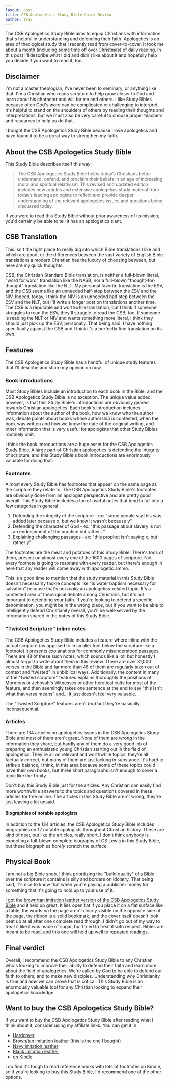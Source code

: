 ```yaml
---
layout: post
title: CSB Apologetics Study Bible Quick Review
author: tray
---
```


The CSB Apologetics Study Bible aims to equip Christians with information that's helpful in understanding and defending their faith. Apologetics is an area of theological study that I recently read from cover-to-cover. It took me about a month (including some time off over Christmas) of daily reading. In this post I'll describe what I did and didn't like about it and hopefully help you decide if you want to read it, too.

## Disclaimer

I'm not a master theologian, I've never been to seminary, or anything like that. I'm a Christian who reads scripture to help grow closer to God and learn about his character and will for me and others. I like Study Bibles because often God's word can be complicated or challenging to interpret. It's helpful to stand on the shoulders of others by reading their thoughts and interpretations, but we must also be very careful to choose proper teachers and resources to help us do that.

I bought the CSB Apologetics Study Bible because I love apologetics and have found it to be a great way to strengthen my faith.

## About the CSB Apologetics Study Bible

This Study Bible describes itself this way:

> The CSB Apologetics Study Bible helps today’s Christians better understand, defend, and proclaim their beliefs in an age of increasing moral and spiritual relativism. This revised and updated edition includes new articles and extensive apologetics study material from today’s leading apologists to reflect and provide deeper understanding of the relevant apologetics issues and questions being discussed today.

If you were to read this Study Bible without prior awareness of its mission, you'd certainly be able to tell it has an apologetics slant.

## CSB Translation

This isn't the right place to really dig into which Bible translations I like and which are good, or the differences between the vast variety of English Bible translations a modern Christian has the luxury of choosing between, but here are my quick thoughts.

CSB, the Christian Standard Bible translation, is neither a full-blown literal, "word for word" translation like the NASB, nor a full-blown "thought-for-thought" translation like the NLT. My personal favorite translation is the ESV, and the CSB seems like an unneeded half-step between the ESV and the NIV. Indeed, today, I think the NIV is an unneeded half step between the ESV and the NLT, but I'll write a longer post on translations another time. The CSB is a reputable and worthwhile translation, but I think if someone struggles to read the ESV, they'll struggle to read the CSB, too. If someone is reading the NLT or NIV and wants something more literal, I think they should just pick up the ESV, personally. That being said, I have nothing specifically against the CSB and I think it's a perfectly fine translation on its own.

## Features

The CSB Apologetics Study Bible has a handful of unique study features that I'll describe and share my opinion on now.

### Book introductions

Most Study Bibles include an introduction to each book in the Bible, and the CSB Apologetics Study Bible is no exception. The unique value added, however, is that this Study Bible's introductions are obviously geared towards Christian apologetics. Each book's introduction includes information about the author of the book, how we know who the author was, debate points about books whose authorship is contested, when the book was written and how we know the date of the original writing, and other information that is very useful for apologists that other Study Bibles routinely omit.

I think the book introductions are a huge asset for the CSB Apologetics Study Bible. A large part of Christian apologetics is defending the integrity of scripture, and this Study Bible's book introductions are enormously valuable for doing that.

### Footnotes

Almost every Study Bible has footnotes that appear on the same page as the scripture they relate to. The CSB Apologetics Study Bible's footnotes are obviously done from an apologist perspective and are pretty good overall. This Study Bible includes a ton of useful notes that tend to fall into a few categories in general:

1. Defending the integrity of the scripture - ex: "some people say this was added later because x, but we know it wasn't because y"
2. Defending the character of God - ex: "this passage about slavery is not an endorsement of the practice but rather..."
3. Explaining challenging passages - ex: "this prophet isn't saying x, but rather y"

The footnotes are the meat and potatoes of this Study Bible. There's tons of them, present on almost every one of the 1600 pages of scripture. Not every footnote is going to resonate with every reader, but there's enough in here that any reader will come away with apologetic ammo.

This is a good time to mention that the study material in this Study Bible doesn't necessarily tackle concepts like "is water baptism necessary for salvation" because that's not *really* an apologetics-related topic. It's a contested area of theological debate among Christians, but it's not important to defending your faith. If you're looking to defend a specific denomination, you might be in the wrong place, but if you want to be able to intelligently defend Christianity overall, you'll be well-served by the information shared in the notes of this Study Bible.

### "Twisted Scripture" inline notes

The CSB Apologetics Study Bible includes a feature where inline with the actual scripture (as opposed to in smaller font below the scripture like a footnote) it presents explanations for commonly misunderstood passages. There are 48 of these such notes, which sounds like a lot, but honestly I almost forgot to write about them in this review. There are over 31,000 verses in the Bible and far more than 48 of them are regularly taken out of context and "twisted" in unbiblical ways. Additionally, the content in many of the "twisted scripture" features explains thoroughly the positions of Mormons or Jehovah's Witnesses or other heretical cults for most of the feature, and then seemingly takes one sentence at the end to say "this isn't what that verse means" and... it just doesn't feel very valuable.

The "Twisted Scripture" features aren't *bad* but they're basically inconsequential.

### Articles

There are 134 articles on apologetics issues in the CSB Apologetics Study Bible and most of them aren't great. None of them are *wrong* in the information they share, but hardly any of them do a very good job of preparing an enthusiastic young Christian starting out in the field of apologetics. They're all on relevant and worthwhile topics, they're all factually correct, but many of them are just lacking in substance. It's hard to strike a balance, I think, in this area because some of these topics could have their own books, but three short paragraphs isn't enough to cover a topic like the Trinity.

Don't buy this Study Bible just for the articles. Any Christian can easily find more worthwhile answers to the topics and questions covered in these articles for free online. The articles in this Study Bible aren't wrong, they're just leaving a lot unsaid.

#### Biographies of notable apologists

In addition to the 134 articles, the CSB Apologetics Study Bible includes biographies on 12 notable apologists throughout Christian history. These are kind of neat, but like the articles, really short. I don't think anybody is expecting a full-blown complete biography of CS Lewis in this Study Bible, but these biographies *barely* scratch the surface.

## Physical Book

I am not a big Bible snob. I think prioritizing the "build quality" of a Bible over the scripture it contains is silly and borders on idolatry. That being said, it's nice to know that when you're paying a publisher money for something that it's going to hold up to your use of it.

I got the [brown/tan imitation leather version of the CSB Apologetics Study Bible](https://amzn.to/3GWHCTc) and it held up great. It lies open flat if you place it on a flat surface like a table, the words on the page aren't clearly visible on the opposite side of the page, the ribbon is a solid bookmark, and the cover itself doesn't look beat up at all after one complete read through. I didn't go out of my way to treat it like it was made of sugar, but I tried to treat it with respect. Bibles are meant to be read, and this one will hold up well to repeated readings.

## Final verdict

Overall, I recommend the CSB Apologetics Study Bible to any Christian who's looking to improve their ability to defend their faith and learn more about the field of apologetics. We're called by God to be able to defend our faith to others, and to make new disciples. Understanding *why* Christianity is true and *how* we can prove that is critical. This Study Bible is an enormously valuable tool for any Christian looking to expand their apologetics knowledge.

## Want to buy the CSB Apologetics Study Bible?

If you want to buy the CSB Apologetics Study Bible after reading what I think about it, consider using my affiliate links. You can get it in:

* [Hardcover](https://amzn.to/3XxuivE)
* [Brown/tan imitation leather (this is the one I bought)](https://amzn.to/3GWHCTc)
* [Navy imitation leather](https://amzn.to/3iSk8a0)
* [Black imitation leather](https://amzn.to/3XB8Dmq)
* [on Kindle](https://amzn.to/3kteR90)

I do find it's tough to read reference books with lots of footnotes on Kindle, so if you're looking to buy this Study Bible, I'd recommend one of the other options.
